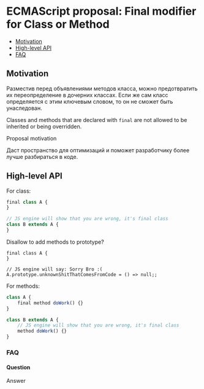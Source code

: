 # ECMAScript proposal: Final modifier for Class or Method

- [Motivation](#motivation)
- [High-level API](#high-level-api)
- [FAQ](#faq)

## Motivation

Разместив перед объявлениями методов класса, можно предотвратить их переопределение в дочерних классах. 
Если же сам класс определяется с этим ключевым словом, то он не сможет быть унаследован.

Classes and methods that are declared with `final` are not allowed to be inherited or being overridden.

Proposal motivation

Даст пространство для оптимизаций и поможет разработчику более лучше разбираться в коде.

## High-level API

For class:

```js
final class A {
}

// JS engine will show that you are wrong, it's final class
class B extends A {
}
```

Disallow to add methods to prototype?

```
final class A {
}

// JS engine will say: Sorry Bro :(
A.prototype.unknownShitThatComesFromCode = () => null;;
```

For methods:

```js
class A {
    final method doWork() {}
}

class B extends A {
    // JS engine will show that you are wrong, it's final class
    method doWork() {}
}
```

### FAQ

#### Question

Answer
